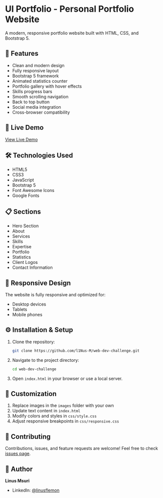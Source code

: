 # UI Portfolio - Personal Portfolio Website

A modern, responsive portfolio website built with HTML, CSS, and Bootstrap 5. 

## 🌟 Features

- Clean and modern design
- Fully responsive layout
- Bootstrap 5 framework
- Animated statistics counter
- Portfolio gallery with hover effects
- Skills progress bars
- Smooth scrolling navigation
- Back to top button
- Social media integration
- Cross-browser compatibility

## 🚀 Live Demo

[View Live Demo](https://webdevv2challenge.netlify.app/)

## 🛠️ Technologies Used

- HTML5
- CSS3
- JavaScript
- Bootstrap 5
- Font Awesome Icons
- Google Fonts

## 📋 Sections

- Hero Section
- About
- Services
- Skills
- Expertise
- Portfolio
- Statistics
- Client Logos
- Contact Information

## 📱 Responsive Design

The website is fully responsive and optimized for:
- Desktop devices
- Tablets
- Mobile phones

## ⚙️ Installation & Setup

1. Clone the repository:
   ```bash
   git clone https://github.com/l1Nus-M/web-dev-challenge.git
   ```

2. Navigate to the project directory:
   ```bash
   cd web-dev-challenge
   ```

3. Open `index.html` in your browser or use a local server.

## 📝 Customization

1. Replace images in the `images` folder with your own
2. Update text content in `index.html`
3. Modify colors and styles in `css/style.css`
4. Adjust responsive breakpoints in `css/responsive.css`

## 🤝 Contributing

Contributions, issues, and feature requests are welcome! Feel free to check [issues page](../../issues).

## 👤 Author

**Linus Msuri**
- LinkedIn: [@linusflemon](https://www.linkedin.com/in/linus-flemon-090920341)
